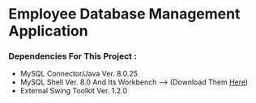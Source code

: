 # Employee Database Management Application

### Dependencies For This Project :
- MySQL Connector/Java Ver. 8.0.25
- MySQL Shell Ver. 8.0 And Its Workbench --> (Download Them [Here](https://dev.mysql.com/downloads/installer/))
- External Swing Toolkit Ver. 1.2.0

